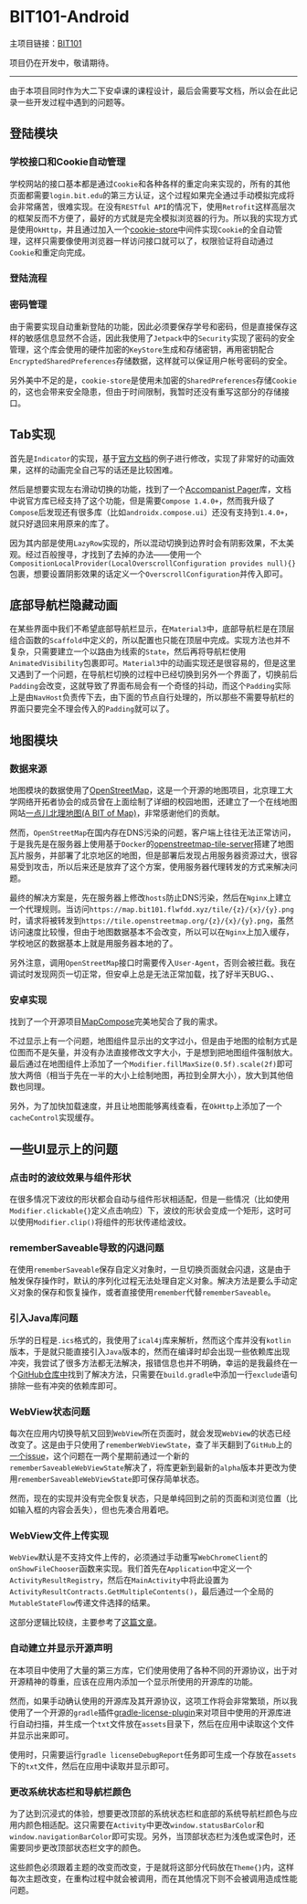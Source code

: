# BIT101-Android

主项目链接：[BIT101](https://github.com/flwfdd/BIT101)

项目仍在开发中，敬请期待。

---

由于本项目同时作为大二下安卓课的课程设计，最后会需要写文档，所以会在此记录一些开发过程中遇到的问题等。

## 登陆模块

### 学校接口和Cookie自动管理

学校网站的接口基本都是通过`Cookie`和各种各样的重定向来实现的，所有的其他页面都需要`login.bit.edu`的第三方认证，这个过程如果完全通过手动模拟完成将会非常痛苦，很难实现。在没有`RESTful API`的情况下，使用`Retrofit`这样高层次的框架反而不方便了，最好的方式就是完全模拟浏览器的行为。所以我的实现方式是使用`OkHttp`，并且通过加入一个[cookie-store](https://github.com/gotev/android-cookie-store)中间件实现`Cookie`的全自动管理，这样只需要像使用浏览器一样访问接口就可以了，权限验证将自动通过`Cookie`和重定向完成。

### 登陆流程

### 密码管理

由于需要实现自动重新登陆的功能，因此必须要保存学号和密码，但是直接保存这样的敏感信息显然不合适，因此我使用了`Jetpack`中的`Security`实现了密码的安全管理，这个库会使用的硬件加密的`KeyStore`生成和存储密钥，再用密钥配合`EncryptedSharedPreferences`存储数据，这样就可以保证用户帐号密码的安全。

另外美中不足的是，`cookie-store`是使用未加密的`SharedPreferences`存储`Cookie`的，这也会带来安全隐患，但由于时间限制，我暂时还没有重写这部分的存储接口。

## Tab实现

首先是`Indicator`的实现，基于[官方文档](https://developer.android.com/reference/kotlin/androidx/compose/material3/package-summary#TabRow(kotlin.Int,androidx.compose.ui.Modifier,androidx.compose.ui.graphics.Color,androidx.compose.ui.graphics.Color,kotlin.Function1,kotlin.Function0,kotlin.Function0))的例子进行修改，实现了非常好的动画效果，这样的动画完全自己写的话还是比较困难。

然后是想要实现左右滑动切换的功能，找到了一个[Accompanist Pager](https://google.github.io/accompanist/pager/)库，文档中说官方库已经支持了这个功能，但是需要`Compose 1.4.0+`，然而我升级了`Compose`后发现还有很多库（比如`androidx.compose.ui`）还没有支持到`1.4.0+`，就只好退回来用原来的库了。

因为其内部是使用`LazyRow`实现的，所以混动切换到边界时会有阴影效果，不太美观。经过百般搜寻，才找到了去掉的办法——使用一个`CompositionLocalProvider(LocalOverscrollConfiguration provides null){}`包裹，想要设置阴影效果的话定义一个`OverscrollConfiguration`并传入即可。

## 底部导航栏隐藏动画

在某些界面中我们不希望底部导航栏显示，在`Material3`中，底部导航栏是在顶层组合函数的`Scaffold`中定义的，所以配置也只能在顶层中完成。实现方法也并不复杂，只需要建立一个以路由为线索的`State`，然后再将导航栏使用`AnimatedVisibility`包裹即可。`Material3`中的动画实现还是很容易的，但是这里又遇到了一个问题，在导航栏切换的过程中已经切换到另外一个界面了，切换前后`Padding`会改变，这就导致了界面布局会有一个奇怪的抖动，而这个`Padding`实际上是由`NavHost`负责传下去，由下面的节点自行处理的，所以那些不需要导航栏的界面只要完全不理会传入的`Padding`就可以了。

## 地图模块

### 数据来源

地图模块的数据使用了[OpenStreetMap](https://www.openstreetmap.org/)，这是一个开源的地图项目，北京理工大学网络开拓者协会的成员曾在上面绘制了详细的校园地图，还建立了一个在线地图网站[一点儿北理地图(A BIT of Map)](https://map.bitnp.net/)，非常感谢他们的贡献。

然而，`OpenStreetMap`在国内存在DNS污染的问题，客户端上往往无法正常访问，于是我先是在服务器上使用基于`Docker`的[openstreetmap-tile-server](https://github.com/Overv/openstreetmap-tile-server)搭建了地图瓦片服务，并部署了北京地区的地图，但是部署后发现占用服务器资源过大，很容易受到攻击，所以后来还是放弃了这个方案，使用服务器代理转发的方式来解决问题。

最终的解决方案是，先在服务器上修改`hosts`防止DNS污染，然后在`Nginx`上建立一个代理规则。当访问`https://map.bit101.flwfdd.xyz/tile/{z}/{x}/{y}.png`时，请求将被转发到`https://tile.openstreetmap.org/{z}/{x}/{y}.png`，虽然访问速度比较慢，但由于地图数据基本不会改变，所以可以在`Nginx`上加入缓存，学校地区的数据基本上就是用服务器本地的了。

另外注意，调用`OpenStreetMap`接口时需要传入`User-Agent`，否则会被拦截。我在调试时发现网页一切正常，但安卓上总是无法正常加载，找了好半天BUG、、

### 安卓实现

找到了一个开源项目[MapCompose](https://github.com/p-lr/MapCompose)完美地契合了我的需求。

不过显示上有一个问题，地图组件显示出的文字过小，但是由于地图的绘制方式是位图而不是矢量，并没有办法直接修改文字大小，于是想到把地图组件强制放大。最后通过在地图组件上添加了一个`Modifier.fillMaxSize(0.5f).scale(2f)`即可放大两倍（相当于先在一半的大小上绘制地图，再拉到全屏大小），放大到其他倍数也同理。

另外，为了加快加载速度，并且让地图能够离线查看，在`OkHttp`上添加了一个`cacheControl`实现缓存。

## 一些UI显示上的问题

### 点击时的波纹效果与组件形状

在很多情况下波纹的形状都会自动与组件形状相适配，但是一些情况（比如使用`Modifier.clickable{}`定义点击响应）下，波纹的形状会变成一个矩形，这时可以使用`Modifier.clip()`将组件的形状传递给波纹。

### rememberSaveable导致的闪退问题

在使用`rememberSaveable`保存自定义对象时，一旦切换页面就会闪退，这是由于触发保存操作时，默认的序列化过程无法处理自定义对象。解决方法是要么手动定义对象的保存和恢复操作，或者直接使用`remember`代替`rememberSaveable`。

### 引入Java库问题

乐学的日程是`.ics`格式的，我使用了`ical4j`库来解析，然而这个库并没有`kotlin`版本，于是就只能直接引入`Java`版本的，然而在编译时却会出现一些依赖库出现冲突，我尝试了很多方法都无法解决，报错信息也并不明确，幸运的是我最终在一个[GitHub仓库中](https://github.com/bitfireAT/ical4android/blob/main/build.gradle)找到了解决方法，只需要在`build.gradle`中添加一行`exclude`语句排除一些有冲突的依赖库即可。


### WebView状态问题

每次在应用内切换导航又回到`WebView`所在页面时，就会发现`WebView`的状态已经改变了。这是由于只使用了`rememberWebViewState`，查了半天翻到了`GitHub`上的[一个issue](https://github.com/google/accompanist/pull/1557)，这个问题在一两个星期前通过一个新的`rememberSaveableWebViewState`解决了，将库更新到最新的`alpha`版本并更改为使用`rememberSaveableWebViewState`即可保存简单状态。

然而，现在的实现并没有完全恢复状态，只是单纯回到之前的页面和浏览位置（比如输入框的内容会丢失），但也先凑合用着吧。

### WebView文件上传实现

`WebView`默认是不支持文件上传的，必须通过手动重写`WebChromeClient`的`onShowFileChooser`函数来实现。我们首先在`Application`中定义一个`ActivityResultRegistry`，然后在`MainActivity`中将此设置为`ActivityResultContracts.GetMultipleContents()`，最后通过一个全局的`MutableStateFlow`传递文件选择的结果。

这部分逻辑比较绕，主要参考了[这篇文章](https://blog.csdn.net/LiePy/article/details/125797893)。


### 自动建立并显示开源声明

在本项目中使用了大量的第三方库，它们使用使用了各种不同的开源协议，出于对开源精神的尊重，应该在应用内添加一个显示所使用的开源库的功能。

然而，如果手动确认使用的开源库及其开源协议，这项工作将会非常繁琐，所以我使用了一个开源的`gradle`插件[gradle-license-plugin](https://github.com/jaredsburrows/gradle-license-plugin)来对项目中使用的开源库进行自动扫描，并生成一个`txt`文件放在`assets`目录下，然后在应用中读取这个文件并显示出来即可。

使用时，只需要运行`gradle licenseDebugReport`任务即可生成一个存放在`assets`下的`txt`文件，然后在应用中读取并显示即可。

### 更改系统状态栏和导航栏颜色

为了达到沉浸式的体验，想要更改顶部的系统状态栏和底部的系统导航栏颜色与应用内颜色相适配。这只需要在`Activity`中更改`window.statusBarColor`和`window.navigationBarColor`即可实现。另外，当顶部状态栏为浅色或深色时，还需要同步更改顶部状态栏文字的颜色。

这些颜色必须跟着主题的改变而改变，于是就将这部分代码放在`Theme{}`内，这样每次主题改变，在重构过程中就会被调用，而在其他情况下则不会被调用造成性能问题。
